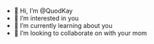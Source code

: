- 👋 Hi, I’m @QuodKay
- 👀 I’m interested in you
- 🌱 I’m currently learning about you
- 💞️ I’m looking to collaborate on with your mom

<!---
QuodKay/QuodKay is a ✨ special ✨ repository because its `README.md` (this file) appears on your GitHub profile.
You can click the Preview link to take a look at your changes.
--->
